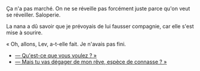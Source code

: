 Ça n'a pas marché. On ne se réveille pas forcément juste parce qu'on veut se réveiller. Saloperie.

La nana a dû savoir que je prévoyais de lui fausser compagnie, car elle s'est mise à sourire.

« Oh, allons, Lev, a-t-elle fait. Je n'avais pas fini.

* [— Qu'est-ce que vous voulez ? »](fin_onirique.md)
* [— Mais tu vas dégager de mon rêve, espèce de connasse ? »](baston_lucifer.md)
